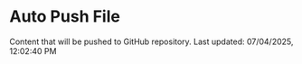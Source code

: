 # Auto Push File

Content that will be pushed to GitHub repository.
Last updated: 07/04/2025, 12:02:40 PM